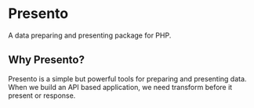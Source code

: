 # Presento

A data preparing and presenting package for PHP.

## Why Presento?

Presento is a simple but powerful tools for preparing and presenting data.
When we build an API based application, we need transform before it present or response.